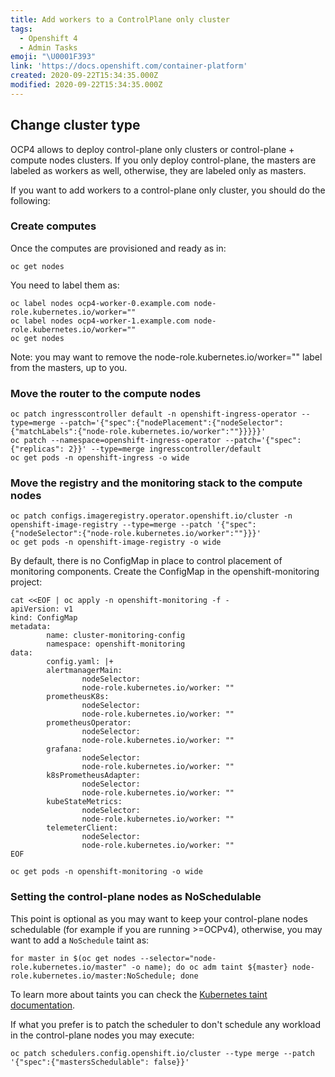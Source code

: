 ```yaml
---
title: Add workers to a ControlPlane only cluster
tags:
  - Openshift 4
  - Admin Tasks
emoji: "\U0001F393"
link: 'https://docs.openshift.com/container-platform'
created: 2020-09-22T15:34:35.000Z
modified: 2020-09-22T15:34:35.000Z
---
```


## Change cluster type

OCP4 allows to deploy control-plane only clusters or control-plane + compute nodes clusters. If you only deploy control-plane, the masters are labeled as workers as well, otherwise, they are labeled only as masters.

If you want to add workers to a control-plane only cluster, you should do the following:

### Create computes

Once the computes are provisioned and ready as in:

```
oc get nodes
```

You need to label them as:
```
oc label nodes ocp4-worker-0.example.com node-role.kubernetes.io/worker="" 
oc label nodes ocp4-worker-1.example.com node-role.kubernetes.io/worker=""
oc get nodes
```
Note: you may want to remove the node-role.kubernetes.io/worker="" label from the masters, up to you.

### Move the router to the compute nodes

```	
oc patch ingresscontroller default -n openshift-ingress-operator --type=merge --patch='{"spec":{"nodePlacement":{"nodeSelector": {"matchLabels":{"node-role.kubernetes.io/worker":""}}}}}'
oc patch --namespace=openshift-ingress-operator --patch='{"spec": {"replicas": 2}}' --type=merge ingresscontroller/default
oc get pods -n openshift-ingress -o wide
```

### Move the registry and the monitoring stack to the compute nodes

```
oc patch configs.imageregistry.operator.openshift.io/cluster -n openshift-image-registry --type=merge --patch '{"spec":{"nodeSelector":{"node-role.kubernetes.io/worker":""}}}'
oc get pods -n openshift-image-registry -o wide
```

By default, there is no ConfigMap in place to control placement of monitoring components. Create the ConfigMap in the openshift-monitoring project:

```
cat <<EOF | oc apply -n openshift-monitoring -f -
apiVersion: v1
kind: ConfigMap
metadata:
		name: cluster-monitoring-config
		namespace: openshift-monitoring
data:
		config.yaml: |+
		alertmanagerMain:
				nodeSelector:
				node-role.kubernetes.io/worker: ""
		prometheusK8s:
				nodeSelector:
				node-role.kubernetes.io/worker: ""
		prometheusOperator:
				nodeSelector:
				node-role.kubernetes.io/worker: ""
		grafana:
				nodeSelector:
				node-role.kubernetes.io/worker: ""
		k8sPrometheusAdapter:
				nodeSelector:
				node-role.kubernetes.io/worker: ""
		kubeStateMetrics:
				nodeSelector:
				node-role.kubernetes.io/worker: ""
		telemeterClient:
				nodeSelector:
				node-role.kubernetes.io/worker: ""
EOF

oc get pods -n openshift-monitoring -o wide
```

### Setting the control-plane nodes as NoSchedulable

This point is optional as you may want to keep your control-plane nodes schedulable (for example if you are running >=OCPv4), otherwise, you may want to add a `NoSchedule` taint as:

```
for master in $(oc get nodes --selector="node-role.kubernetes.io/master" -o name); do oc adm taint ${master} node-role.kubernetes.io/master:NoSchedule; done
```

To learn more about taints you can check the [Kubernetes taint documentation](https://kubernetes.io/docs/concepts/configuration/taint-and-toleration).

If what you prefer is to patch the scheduler to don't schedule any workload in the control-plane nodes you may execute:
```
oc patch schedulers.config.openshift.io/cluster --type merge --patch '{"spec":{"mastersSchedulable": false}}'
```
